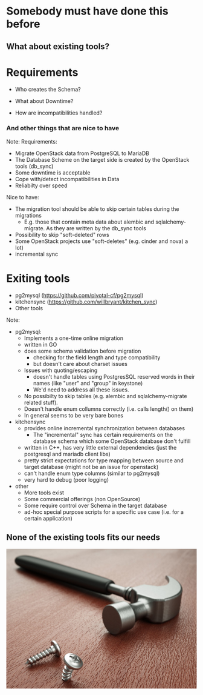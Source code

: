 <!-- .slide: data-state="section-break" id="existing-tools" data-timing="20s" data-menu-title="" -->
# Somebody must have done this before
## What about existing tools?


<!-- .slide: data-state="normal" id="requirements" data-timing="180s" data-menu-title="requirements" -->
# Requirements
* Who creates the Schema?
<!-- .element: class="fragment" -->
* What about Downtime?
<!-- .element: class="fragment" -->
* How are incompatibilities handled?
<!-- .element: class="fragment" -->

### And other things that are nice to have

Note:
Requirements:
* Migrate OpenStack data from PostgreSQL to MariaDB
* The Database Scheme on the target side is created by the OpenStack tools (db_sync)
* Some downtime is acceptable
* Cope with/detect incompatibilities in Data
* Reliabilty over speed

Nice to have:
* The migration tool should be able to skip certain tables during the migrations
  * E.g. those that contain meta data about alembic and sqlalchemy-migrate. As they are written by the db_sync tools
* Possibility to skip "soft-deleted" rows
* Some OpenStack projects use "soft-deletes" (e.g. cinder and nova) a lot)
* incremental sync


<!-- .slide: data-state="normal" id="pg2mysql" data-timing="180s" data-menu-title="pg2mysql" -->
# Exiting tools

* pg2mysql (https://github.com/pivotal-cf/pg2mysql) 
* kitchensync (https://github.com/willbryant/kitchen_sync)
* Other tools

Note:
* pg2mysql:
  * Implements a one-time online migration
  * written in GO
  * does some schema validation before migration
    * checking for the field length and type compatibility
    * but doesn't care about charset issues
  * Issues with quoting/escaping
    * doesn't handle tables using PostgresSQL reserved words in
      their names (like "user" and "group" in keystone)
    * We'd need to address all these issues.
  * No possibilty to skip tables (e.g. alembic and sqlalchemy-migrate related stuff).
  * Doesn't handle enum collumns correctly (i.e. calls length() on them)
  * In general seems to be very bare bones
* kitchensync
  * provides online incremental synchronization between databases
    * The "incremental" sync has certain requirements on the database schema
      which some OpenStack database don't fulfill
  * written in C++, has very little external dependencies (just the postgresql
    and mariadb client libs)
  * pretty strict expectations for type mapping between source and target
    database (might not be an issue for openstack)
  * can't handle enum type columns (similar to pg2mysql)
  * very hard to debug (poor logging)
* other
  * More tools exist
  * Some commercial offerings (non OpenSource)
  * Some require control over Schema in the target database
  * ad-hoc special purpose scripts for a specific use case (i.e. for
    a certain application)


<!-- .slide: data-state="normal" id="wrong-tool" data-timing="20s" data-menu-title="othertools" -->
## None of the existing tools fits our needs
<img class="full-slide" src="images/hammer_bent_screw.jpg"/>
